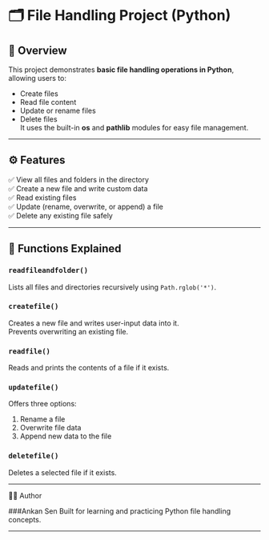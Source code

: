 # 🗂️ File Handling Project (Python)

## 📄 Overview
This project demonstrates **basic file handling operations in Python**, allowing users to:
- Create files
- Read file content
- Update or rename files
- Delete files  
It uses the built-in **os** and **pathlib** modules for easy file management.

---

## ⚙️ Features
✅ View all files and folders in the directory  
✅ Create a new file and write custom data  
✅ Read existing files  
✅ Update (rename, overwrite, or append) a file  
✅ Delete any existing file safely  

---

## 🧠 Functions Explained

### `readfileandfolder()`
Lists all files and directories recursively using `Path.rglob('*')`.

### `createfile()`
Creates a new file and writes user-input data into it.  
Prevents overwriting an existing file.

### `readfile()`
Reads and prints the contents of a file if it exists.

### `updatefile()`
Offers three options:
1. Rename a file  
2. Overwrite file data  
3. Append new data to the file

### `deletefile()`
Deletes a selected file if it exists.

---------------

🧑‍💻 Author

###Ankan Sen
Built for learning and practicing Python file handling concepts.

----------------
